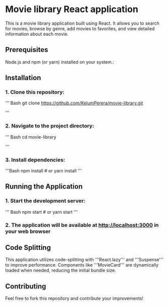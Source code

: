 # Movie library React application

This is a movie library application built using React. 
It allows you to search for movies, browse by genre, add movies to favorites, and view detailed information about each movie.

## Prerequisites

Node.js and npm (or yarn) installed on your system.:

## Installation

### 1. Clone this repository:
'''
Bash
git clone https://github.com/KelumPerera/movie-library.git

'''

### 2. Navigate to the project directory:
'''
Bash
cd movie-library

'''

### 3. Install dependencies:
'''Bash
npm install  # or yarn install
'''
## Running the Application

### 1. Start the development server:
'''
Bash
npm start  # or yarn start
'''

### 2. The application will be available at [http://localhost:3000](http://localhost:3000) in your web browser


## Code Splitting

This application utilizes code-splitting with '''React.lazy''' and '''Suspense''' to improve performance.
Components like '''MovieCard''' are dynamically loaded when needed, reducing the initial bundle size.


## Contributing

Feel free to fork this repository and contribute your improvements!


